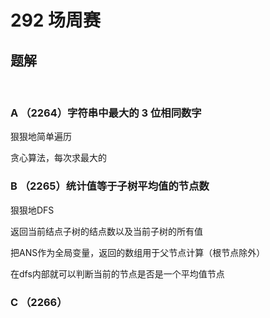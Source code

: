 # 292 场周赛

## 题解
<br>

### A （2264）字符串中最大的 3 位相同数字

狠狠地简单遍历

贪心算法，每次求最大的

### B （2265）统计值等于子树平均值的节点数

狠狠地DFS

返回当前结点子树的结点数以及当前子树的所有值

把ANS作为全局变量，返回的数组用于父节点计算（根节点除外）

在dfs内部就可以判断当前的节点是否是一个平均值节点

### C （2266）